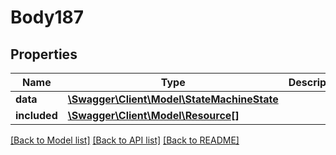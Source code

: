 # Body187

## Properties
Name | Type | Description | Notes
------------ | ------------- | ------------- | -------------
**data** | [**\Swagger\Client\Model\StateMachineState**](StateMachineState.md) |  | [optional] 
**included** | [**\Swagger\Client\Model\Resource[]**](Resource.md) |  | [optional] 

[[Back to Model list]](../../README.md#documentation-for-models) [[Back to API list]](../../README.md#documentation-for-api-endpoints) [[Back to README]](../../README.md)

